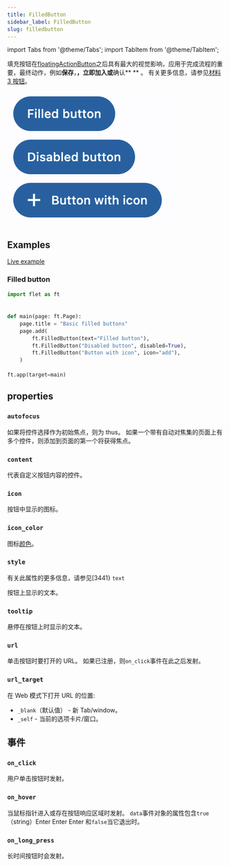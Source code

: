 ```yaml
---
title: FilledButton
sidebar_label: FilledButton
slug: filledbutton
---
```


import Tabs from '@theme/Tabs';
import TabItem from '@theme/TabItem';

填充按钮在[floatingActionButton](/docs/controls/floatingactionbutton)之后具有最大的视觉影响，应用于完成流程的重要，最终动作，例如**保存**，**，**立即加入**或**确认\*\* \*\* 。 有关更多信息，请参见[材料 3 按钮](https://m3.material.io/components/buttons/overview)。

<img src="/img/docs/controls/filled-button/basic-filled-buttons.png" className="screenshot-20" />

## Examples

[Live example](https://flet-controls-gallery.fly.dev/buttons/filledbutton)

### Filled button

<Tabs groupId="language">
  <TabItem value="python" label="Python" default>

```python
import flet as ft


def main(page: ft.Page):
    page.title = "Basic filled buttons"
    page.add(
        ft.FilledButton(text="Filled button"),
        ft.FilledButton("Disabled button", disabled=True),
        ft.FilledButton("Button with icon", icon="add"),
    )

ft.app(target=main)
```

  </TabItem>

</Tabs>

## properties

### `autofocus`

如果将控件选择作为初始焦点，则为 thus。 如果一个带有自动对焦集的页面上有多个控件，则添加到页面的第一个将获得焦点。

### `content`

代表自定义按钮内容的控件。

### `icon`

按钮中显示的图标。

### `icon_color`

图标[颜色](/docs/guides/python/colors)。

### `style`

有关此属性的更多信息，请参见[3441} `text`

按钮上显示的文本。

### `tooltip`

悬停在按钮上时显示的文本。

### `url`

单击按钮时要打开的 URL。 如果已注册，则`on_click`事件在此之后发射。

### `url_target`

在 Web 模式下打开 URL 的位置:

- `_blank`（默认值） - 新 Tab/window。
- `_self` - 当前的选项卡片/窗口。

## 事件

### `on_click`

用户单击按钮时发射。

### `on_hover`

当鼠标指针进入或存在按钮响应区域时发射。 `data`事件对象的属性包含`true`（string）Enter Enter Enter 和`false`当它退出时。

###

### `on_long_press`

长时间按钮时会发射。
